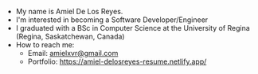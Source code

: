 - My name is Amiel De Los Reyes.
- I'm interested in becoming a Software Developer/Engineer
- I graduated with a BSc in Computer Science at the University of Regina (Regina, Saskatchewan, Canada)
- How to reach me:
  - Email: amielxvr@gmail.com
  - Portfolio: https://amiel-delosreyes-resume.netlify.app/

<!---
AmielDeLosReyes/AmielDeLosReyes is a ✨ special ✨ repository because its `README.md` (this file) appears on your GitHub profile.
You can click the Preview link to take a look at your changes.
--->
